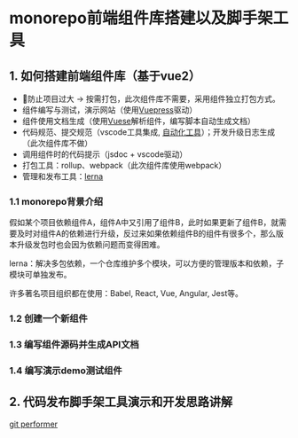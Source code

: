 <!--
 * @Author: ShawnPhang
 * @Date: 2021-12-14 14:12:43
 * @Description: 2021.12.17技术分享文档
 * @LastEditors: ShawnPhang
 * @LastEditTime: 2021-12-16 10:58:26
 * @site: book.palxp.com / blog.palxp.com
-->

# monorepo前端组件库搭建以及脚手架工具

## 1. 如何搭建前端组件库（基于vue2）

- 防止项目过大 -> 按需打包，此次组件库不需要，采用组件独立打包方式。
- 组件编写与测试，演示网站（使用[Vuepress](https://vuepress.vuejs.org/zh/)驱动）
- 组件使用文档生成（使用[Vuese](https://vuese.github.io/vuese-explorer/)解析组件，编写脚本自动生成文档）
- 代码规范、提交规范（vscode工具集成, [自动化工具](/articles/plugins/norm)）；开发升级日志生成（此次组件库不做）
- 调用组件时的代码提示（jsdoc + vscode驱动）
- 打包工具：rollup、webpack（此次组件库使用webpack）
- 管理和发布工具：[lerna](https://www.lernajs.cn/)

### 1.1 monorepo背景介绍

假如某个项目依赖组件A，组件A中又引用了组件B，此时如果更新了组件B，就需要及时对组件A的依赖进行升级，反过来如果依赖组件B的组件有很多个，那么版本升级发包时也会因为依赖问题而变得困难。

lerna：解决多包依赖，一个仓库维护多个模块，可以方便的管理版本和依赖，子模块可单独发布。

许多著名项目组织都在使用：Babel, React, Vue, Angular, Jest等。

### 1.2 创建一个新组件

### 1.3 编写组件源码并生成API文档

### 1.4 编写演示demo测试组件

## 2. 代码发布脚手架工具演示和开发思路讲解

[git performer](/articles/plugins/gp-cli)